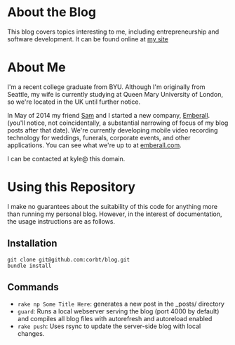 About the Blog
==============

This blog covers topics interesting to me, including entrepreneurship and software development. It can be found online at [my site](https://corbt.com)

About Me
========

I'm a recent college graduate from BYU. Although I'm originally from Seattle, my wife is currently studying at Queen Mary University of London, so we're located in the UK until further notice.

In May of 2014 my friend [Sam](https://www.linkedin.com/profile/view?id=121107913) and I started a new company, [Emberall](http://emberall.com). (you'll notice, not coincidentally, a substantial narrowing of focus of my blog posts after that date). We're currently developing mobile video recording technology for weddings, funerals, corporate events, and other applications. You can see what we're up to at [emberall.com](https://emberall.com).

I can be contacted at kyle@ this domain.

Using this Repository
=====================

I make no guarantees about the suitability of this code for anything more than running my personal blog. However, in the interest of documentation, the usage instructions are as follows.

Installation
------------

```
git clone git@github.com:corbt/blog.git
bundle install
```

Commands
--------

* `rake np Some Title Here`: generates a new post in the _posts/ directory
* `guard`: Runs a local webserver serving the blog (port 4000 by default) and compiles all blog files with autorefresh and autoreload enabled
* `rake push`: Uses rsync to update the server-side blog with local changes.